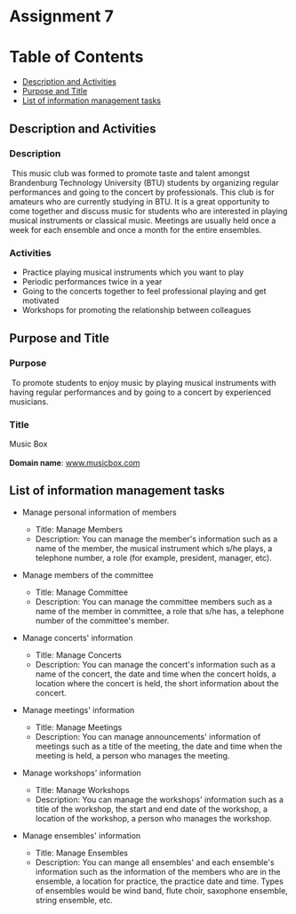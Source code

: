 # Assignment 7
# Table of Contents
* [Description and Activities](#description-and-activities)
* [Purpose and Title](#purpose-and-title)
* [List of information management tasks](#list-of-information-management-tasks)

## Description and Activities

### Description 
&nbsp;This music club was formed to promote taste and talent amongst Brandenburg Technology University (BTU) students by organizing regular performances and going to the concert by professionals. This club is for amateurs who are currently studying in BTU. It is a great opportunity to come together and discuss music for students who are interested in playing musical instruments or classical music. Meetings are usually held once a week for each ensemble and once a month for the entire ensembles.

### Activities
- Practice playing musical instruments which you want to play
- Periodic performances twice in a year
- Going to the concerts together to feel professional playing and get motivated
- Workshops for promoting the relationship between colleagues 

## Purpose and Title
### Purpose
&nbsp;To promote students to enjoy music by playing musical instruments with having regular performances and by going to a concert by experienced musicians.

### Title
Music Box <br><br>
**Domain name**: www.musicbox.com

## List of information management tasks
+ Manage personal information of members
  + Title: Manage Members
  + Description: You can manage the member's information such as a name of the member, the musical instrument which s/he plays, a telephone number, a role (for example, president, manager, etc).
 
+ Manage members of the committee
  + Title: Manage Committee
  + Description: You can manage the committee members such as a name of the member in committee, a role that s/he has, a telephone number of the committee's member.
  
+ Manage concerts' information
  + Title: Manage Concerts
  + Description: You can manage the concert's information such as a name of the concert, the date and time when the concert holds, a location where the concert is held, the short information about the concert.
  
+ Manage meetings' information
  + Title: Manage Meetings
  + Description: You can manage announcements' information of meetings such as a title of the meeting, the date and time when the meeting is held, a person who manages the meeting.

+ Manage workshops' information
  + Title: Manage Workshops
  + Description: You can manage the workshops' information such as a title of the workshop, the start and end date of the workshop, a location of the workshop, a person who manages the workshop.

+ Manage ensembles' information
  + Title: Manage Ensembles
  + Description: You can mange all ensembles' and each ensemble's information such as the information of the members who are in the ensemble, a location for practice, the practice date and time. Types of ensembles would be wind band, flute choir, saxophone ensemble, string ensemble, etc.
